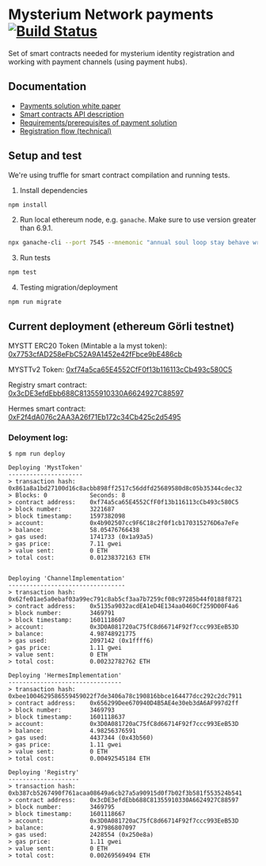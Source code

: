 # Mysterium Network payments [![Build Status](https://travis-ci.com/mysteriumnetwork/payments-smart-contracts.svg?token=t9FwiYsxwDxkJWnSMpfr&branch=master)](https://travis-ci.com/mysteriumnetwork/payments-smart-contracts)

Set of smart contracts needed for mysterium identity registration and working with payment channels (using payment hubs).

## Documentation

* [Payments solution white paper](docs/paper/accountant-pattern.pdf)
* [Smart contracts API description](docs/smart-contracts.md)
* [Requirements/prerequisites of payment solution](docs/prerequisites.md)
* [Registration flow (technical)](docs/registration-flow.md)

## Setup and test

We're using truffle for smart contract compilation and running tests.

1. Install dependencies

```bash
npm install
```

2. Run local ethereum node, e.g. `ganache`. Make sure to use version greater than 6.9.1.

```bash
npx ganache-cli --port 7545 --mnemonic "annual soul loop stay behave write peanut such laptop drum evoke few"
```

3. Run tests

```bash
npm test
```

4. Testing migration/deployment
```bash
npm run migrate
```

## Current deployment (ethereum Görli testnet)

MYSTT ERC20 Token (Mintable a la myst token): [0x7753cfAD258eFbC52A9A1452e42fFbce9bE486cb](https://goerli.etherscan.io/address/0x7753cfAD258eFbC52A9A1452e42fFbce9bE486cb)

MYSTTv2 Token: [0xf74a5ca65E4552CfF0f13b116113cCb493c580C5](https://goerli.etherscan.io/address/0xf74a5ca65E4552CfF0f13b116113cCb493c580C5)

Registry smart contract:
[0x3cDE3efdEbb688C81355910330A6624927C88597](https://goerli.etherscan.io/address/0x3cDE3efdEbb688C81355910330A6624927C88597)

Hermes smart contract:
[0xF2f4dA076c2AA3A26f71Eb172c34Cb425c2d5495](https://goerli.etherscan.io/address/0xF2f4dA076c2AA3A26f71Eb172c34Cb425c2d5495)

### Deloyment log:

    $ npm run deploy

    Deploying 'MystToken'
    ---------------------
    > transaction hash:    0x861a8a1bd27100d16c8acbb898ff2517c56ddfd25689580d8c05b35344cdec32
    > Blocks: 0            Seconds: 8
    > contract address:    0xf74a5ca65E4552CfF0f13b116113cCb493c580C5
    > block number:        3221687
    > block timestamp:     1597382098
    > account:             0x4b902507cc9F6C18c2f0f1cb170315276D6a7eFe
    > balance:             58.05476766438
    > gas used:            1741733 (0x1a93a5)
    > gas price:           7.11 gwei
    > value sent:          0 ETH
    > total cost:          0.01238372163 ETH


    Deploying 'ChannelImplementation'
    ---------------------------------
    > transaction hash:    0x62fe01ae5a0ebaf03a99ec791c8ab5cf3aa7b7259cf08c97285b44f0188f8721
    > contract address:    0x5135a9032acdEA1eD4E134aa0460Cf259D00F4a6
    > block number:        3469791
    > block timestamp:     1601118607
    > account:             0x3D0A081720aC75fC8d66714F92f7ccc993EeB53D
    > balance:             4.98748921775
    > gas used:            2097142 (0x1ffff6)
    > gas price:           1.11 gwei
    > value sent:          0 ETH
    > total cost:          0.00232782762 ETH

    Deploying 'HermesImplementation'
    --------------------------------
    > transaction hash:    0xbee1004629586559459022f7de3406a78c190816bbce164477dcc292c2dc7911
    > contract address:    0x656299Dee670940D4B5AE4e30eb3dA6AF997d2ff
    > block number:        3469793
    > block timestamp:     1601118637
    > account:             0x3D0A081720aC75fC8d66714F92f7ccc993EeB53D
    > balance:             4.98256376591
    > gas used:            4437344 (0x43b560)
    > gas price:           1.11 gwei
    > value sent:          0 ETH
    > total cost:          0.00492545184 ETH

    Deploying 'Registry'
    --------------------
    > transaction hash:    0xb387cb5267490f761acaa08649a6cb27a5a90915d0f7b02f3b581f553524b541
    > contract address:    0x3cDE3efdEbb688C81355910330A6624927C88597
    > block number:        3469795
    > block timestamp:     1601118667
    > account:             0x3D0A081720aC75fC8d66714F92f7ccc993EeB53D
    > balance:             4.97986807097
    > gas used:            2428554 (0x250e8a)
    > gas price:           1.11 gwei
    > value sent:          0 ETH
    > total cost:          0.00269569494 ETH
